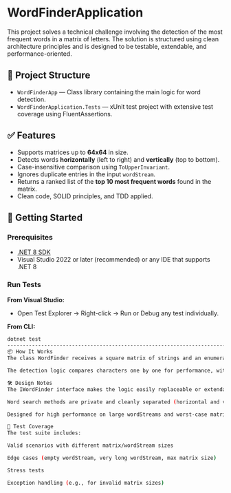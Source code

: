 # WordFinderApplication
This project solves a technical challenge involving the detection of the most frequent words in a matrix of letters. The solution is structured using clean architecture principles and is designed to be testable, extendable, and performance-oriented.

## 🧩 Project Structure

- `WordFinderApp` — Class library containing the main logic for word detection.
- `WordFinderApplication.Tests` — xUnit test project with extensive test coverage using FluentAssertions.

## ✅ Features

- Supports matrices up to **64x64** in size.
- Detects words **horizontally** (left to right) and **vertically** (top to bottom).
- Case-insensitive comparison using `ToUpperInvariant`.
- Ignores duplicate entries in the input `wordStream`.
- Returns a ranked list of the **top 10 most frequent words** found in the matrix.
- Clean code, SOLID principles, and TDD applied.

## 🚀 Getting Started

### Prerequisites

- [.NET 8 SDK](https://dotnet.microsoft.com/en-us/download/dotnet/8.0)
- Visual Studio 2022 or later (recommended) or any IDE that supports .NET 8

### Run Tests

**From Visual Studio:**
- Open Test Explorer → Right-click → Run or Debug any test individually.

**From CLI:**
```bash
dotnet test
---------------------------------------------------------------------------------------------------------------------------
📦 How It Works
The class WordFinder receives a square matrix of strings and an enumerable of words (wordStream). It counts how many times each distinct word appears in the matrix (horizontally and vertically), then returns the top 10 results ordered by frequency.

The detection logic compares characters one by one for performance, without unnecessary allocations. Input is normalized to uppercase once for better performance in comparisons.

🛠️ Design Notes
The IWordFinder interface makes the logic easily replaceable or extendable for future words finders (e.g., diagonal search).

Word search methods are private and cleanly separated (horizontal and vertical).

Designed for high performance on large wordStreams and worst-case matrix sizes.

🧪 Test Coverage
The test suite includes:

Valid scenarios with different matrix/wordStream sizes

Edge cases (empty wordStream, very long wordStream, max matrix size)

Stress tests

Exception handling (e.g., for invalid matrix sizes)
